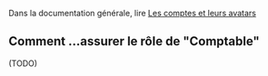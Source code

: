 Dans la documentation générale, lire <a href="$$/appli/comptes.html" target="_blank">Les comptes et leurs avatars</a>

## Comment ...assurer le rôle de "Comptable"
(TODO)
